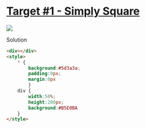 # [Target #1 - Simply Square](https://cssbattle.dev/play/1)

![](https://cssbattle.dev/targets/1.png)

Solution

```HTML
<div></div>
<style>
    * {
        background:#5d3a3a;
        padding:0px;
        margin:0px
        }
    div {
        width:50%;
        height:200px;
        background:#B5E0BA
    }
</style>
```